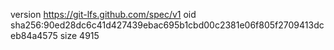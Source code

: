 version https://git-lfs.github.com/spec/v1
oid sha256:90ed28dc6c41d427439ebac695b1cbd00c2381e06f805f2709413dceb84a4575
size 4915
